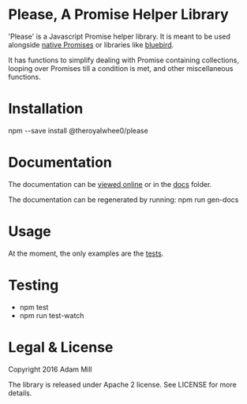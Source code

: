 # Please, A Promise Helper Library
'Please' is a Javascript Promise helper library. It is meant to be used alongside [native Promises](https://developer.mozilla.org/en-US/docs/Web/JavaScript/Reference/Global_Objects/Promise) or libraries like [bluebird](http://bluebirdjs.com/).

It has functions to simplify dealing with Promise containing collections, looping over Promises till a condition is met, and other miscellaneous functions.

# Installation
npm --save install @theroyalwhee0/please

# Documentation
The documentation can be [viewed online](https://htmlpreview.github.io/?https://github.com/theroyalwhee0/please/blob/master/docs/Please.html) or in the [docs](https://github.com/theroyalwhee0/please/tree/master/docs) folder.

The documentation can be regenerated by running: npm run gen-docs

# Usage
At the moment, the only examples are the [tests](https://github.com/theroyalwhee0/please/tree/master/test).

# Testing
- npm test
- npm run test-watch

# Legal & License
Copyright 2016 Adam Mill

The library is released under Apache 2 license.  See LICENSE for more details.
